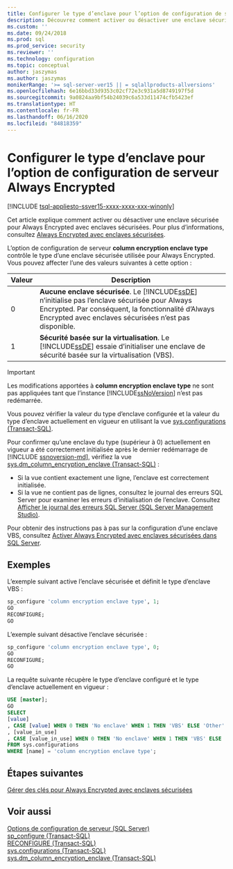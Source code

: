 ```yaml
---
title: Configurer le type d’enclave pour l’option de configuration de serveur Always Encrypted | Microsoft Docs
description: Découvrez comment activer ou désactiver une enclave sécurisée pour Always Encrypted. Découvrez comment vérifier si une enclave a été correctement initialisée.
ms.custom: ''
ms.date: 09/24/2018
ms.prod: sql
ms.prod_service: security
ms.reviewer: ''
ms.technology: configuration
ms.topic: conceptual
author: jaszymas
ms.author: jaszymas
monikerRange: '>= sql-server-ver15 || = sqlallproducts-allversions'
ms.openlocfilehash: 6e16bbd33d9353c02cf72e3c931a5d8749197f5d
ms.sourcegitcommit: 9a0824aa9bf54b24039c6a533d11474cfb5423ef
ms.translationtype: HT
ms.contentlocale: fr-FR
ms.lasthandoff: 06/16/2020
ms.locfileid: "84818359"
---
```

# <a name="configure-the-enclave-type-for-always-encrypted-server-configuration-option"></a>Configurer le type d’enclave pour l’option de configuration de serveur Always Encrypted
[!INCLUDE [tsql-appliesto-ssver15-xxxx-xxxx-xxx-winonly](../../includes/tsql-appliesto-ssver15-xxxx-xxxx-xxx-winonly.md)]

Cet article explique comment activer ou désactiver une enclave sécurisée pour Always Encrypted avec enclaves sécurisées. Pour plus d’informations, consultez [Always Encrypted avec enclaves sécurisées](../../relational-databases/security/encryption/always-encrypted-enclaves.md).

L’option de configuration de serveur **column encryption enclave type** contrôle le type d’une enclave sécurisée utilisée pour Always Encrypted. Vous pouvez affecter l’une des valeurs suivantes à cette option :  
  
|Valeur|Description|  
|-------------------|-----------------| 
|0|**Aucune enclave sécurisée**. Le [!INCLUDE[ssDE](../../includes/ssde-md.md)] n’initialise pas l’enclave sécurisée pour Always Encrypted. Par conséquent, la fonctionnalité d’Always Encrypted avec enclaves sécurisées n’est pas disponible.|  
|1|**Sécurité basée sur la virtualisation**. Le [!INCLUDE[ssDE](../../includes/ssde-md.md)] essaie d’initialiser une enclave de sécurité basée sur la virtualisation (VBS).

> [!IMPORTANT]
> Les modifications apportées à **column encryption enclave type** ne sont pas appliquées tant que l’instance [!INCLUDE[ssNoVersion](../../includes/ssnoversion-md.md)] n’est pas redémarrée.
   
Vous pouvez vérifier la valeur du type d’enclave configurée et la valeur du type d’enclave actuellement en vigueur en utilisant la vue [sys.configurations (Transact-SQL)](../../relational-databases/system-catalog-views/sys-configurations-transact-sql.md). 

Pour confirmer qu’une enclave du type (supérieur à 0) actuellement en vigueur a été correctement initialisée après le dernier redémarrage de [!INCLUDE [ssnoversion-md](../../includes/ssnoversion-md.md)], vérifiez la vue [sys.dm_column_encryption_enclave (Transact-SQL)](../../relational-databases/system-dynamic-management-views/sys-dm-column-encryption-enclave.md) :
 - Si la vue contient exactement une ligne, l’enclave est correctement initialisée. 
 - Si la vue ne contient pas de lignes, consultez le journal des erreurs SQL Server pour examiner les erreurs d’initialisation de l’enclave. Consultez [Afficher le journal des erreurs SQL Server (SQL Server Management Studio)](../../relational-databases/performance/view-the-sql-server-error-log-sql-server-management-studio.md).

Pour obtenir des instructions pas à pas sur la configuration d’une enclave VBS, consultez [Activer Always Encrypted avec enclaves sécurisées dans SQL Server](../../relational-databases/security/tutorial-getting-started-with-always-encrypted-enclaves.md#step-3-enable-always-encrypted-with-secure-enclaves-in-sql-server).

## <a name="examples"></a>Exemples  
 L’exemple suivant active l’enclave sécurisée et définit le type d’enclave VBS :

```sql  
sp_configure 'column encryption enclave type', 1;  
GO  
RECONFIGURE;  
GO  
```  

L’exemple suivant désactive l’enclave sécurisée :  

```sql  
sp_configure 'column encryption enclave type', 0;  
GO  
RECONFIGURE;  
GO  
```  

La requête suivante récupère le type d’enclave configuré et le type d’enclave actuellement en vigueur :

```sql  
USE [master];
GO
SELECT
[value]
, CASE [value] WHEN 0 THEN 'No enclave' WHEN 1 THEN 'VBS' ELSE 'Other' END AS [value_description]
, [value_in_use]
, CASE [value_in_use] WHEN 0 THEN 'No enclave' WHEN 1 THEN 'VBS' ELSE 'Other' END AS [value_in_use_description]
FROM sys.configurations
WHERE [name] = 'column encryption enclave type'; 
```  
## <a name="next-steps"></a>Étapes suivantes
 [Gérer des clés pour Always Encrypted avec enclaves sécurisées](../../relational-databases/security/encryption/always-encrypted-enclaves-manage-keys.md)

## <a name="see-also"></a>Voir aussi  
 [Options de configuration de serveur &#40;SQL Server&#41;](../../database-engine/configure-windows/server-configuration-options-sql-server.md)   
 [sp_configure &#40;Transact-SQL&#41;](../../relational-databases/system-stored-procedures/sp-configure-transact-sql.md)   
 [RECONFIGURE &#40;Transact-SQL&#41;](../../t-sql/language-elements/reconfigure-transact-sql.md)   
 [sys.configurations (Transact-SQL)](../../relational-databases/system-catalog-views/sys-configurations-transact-sql.md)   
 [sys.dm_column_encryption_enclave (Transact-SQL)](../../relational-databases/system-dynamic-management-views/sys-dm-column-encryption-enclave.md)   
